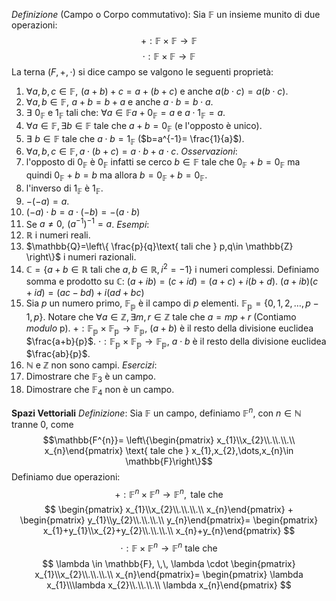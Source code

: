 *Definizione* (Campo o Corpo commutativo):
Sia $\mathbb{F}$ un insieme munito di due operazioni:
$$
+:\mathbb{F}\times \mathbb{F} \to \mathbb{F}
$$
$$
\cdot: \mathbb{F}\times \mathbb{F} \to \mathbb{F}
$$
La terna $(F,+,\cdot)$ si dice campo se valgono le seguenti proprietà:
1. $\forall a,b,c \in \mathbb{F}, \,\, (a+b)+c=a+(b+c)$ e anche $a(b\cdot c)=a(b\cdot c)$.
2. $\forall a,b \in \mathbb{F},\,\, a+b=b+a$ e anche $a\cdot b=b\cdot a$.
3. $\exists\,\,0_{\mathbb{F}}$ e $1_{\mathbb{F}}$ tali che: $\forall a\in \mathbb{F} a+0_{\mathbb{F}}=a$ e $a\cdot 1_{\mathbb{F}}=a$.
4. $\forall a\in \mathbb{F}, \, \exists b\in \mathbb{F}$ tale che $a+b=0_{\mathbb{F}}$ (e l'opposto è unico).
5. $\exists\,\,b \in \mathbb{F}$ tale che $a\cdot b = 1_{\mathbb{F}}$ ($b=a^{-1}= \frac{1}{a}$).
6. $\forall a,b,c \in \mathbb{F},\, a\cdot(b+c)=a\cdot b+a\cdot c$.
*Osservazioni*:
1. l'opposto di $0_{\mathbb{F}}$ è $0_{\mathbb{F}}$ infatti se cerco $b\in \mathbb{F}$ tale che $0_{\mathbb{F}}+b=0_{\mathbb{F}}$ ma quindi $0_{\mathbb{F}}+b=b$ ma allora $b=0_{\mathbb{F}}+b=0_{\mathbb{F}}$.
2. l'inverso di $1_{\mathbb{F}}$ è $1_{\mathbb{F}}$.
3. $-(-a)=a$.
4. $(-a)\cdot b= a\cdot(-b)=-(a\cdot b)$
5. Se $a\neq0, \,\, (a^{-1})^{-1}=a$.
*Esempi*:
1. $\mathbb{R}$ i numeri reali.
2. $\mathbb{Q}=\left\{ \frac{p}{q}\text{ tali che } p,q\in \mathbb{Z} \right\}$ i numeri razionali.
3. $\mathbb{C}=\{a+b \in \mathbb{R} \text{ tali che } a,b\in \mathbb{R}, i^2=-1\}$ i numeri complessi.
	Definiamo somma e prodotto su $\mathbb{C}$:
	$(a+ib)= (c+id)= (a+c)+i(b+d)$.
	$(a+ib)(c+id)= (ac-bd)+i(ad+bc)$
4. Sia $p$ un numero primo, $\mathbb{F_{p}}$ è il campo di $p$ elementi.
	$\mathbb{F_{p}}=\{0,1,2,\dots,p-1,p\}$.
	Notare che $\forall a\in \mathbb{Z},\,\exists m,r \in \mathbb{Z} \text{ tale che } a=mp+r$ (Contiamo *modulo* p).
	$+:\mathbb{F_{p}}\times \mathbb{F_{p}}\to \mathbb{F_{p}}$, $(a+b)$ è il resto della divisione euclidea $\frac{a+b}{p}$.
	$\cdot: \mathbb{F_{p}}\times \mathbb{F_{p}} \to \mathbb{F_{p}}$, $a\cdot b$ è il resto della divisione euclidea $\frac{ab}{p}$.
5. $\mathbb{N}$ e $\mathbb{Z}$ non sono campi.
*Esercizi*:
1. Dimostrare che $\mathbb{F}_{3}$ è un campo.
2. Dimostrare che $\mathbb{F}_{4}$ non è un campo.

**Spazi Vettoriali**
*Definizione*: Sia $\mathbb{F}$ un campo, definiamo $\mathbb{F}^{n}$, con $n\in \mathbb{N}$ tranne $0$, come $$\mathbb{F^{n}}= \left\{\begin{pmatrix} x_{1}\\x_{2}\\.\\.\\.\\ x_{n}\end{pmatrix} \text{ tale che } x_{1},x_{2},\dots,x_{n}\in \mathbb{F}\right\}$$
Definiamo due operazioni:
$$
+:\mathbb{F}^{n} \times \mathbb{F}^{n} \to \mathbb{F}^{n}, \text{ tale che }
$$
$$
\begin{pmatrix} x_{1}\\x_{2}\\.\\.\\.\\ x_{n}\end{pmatrix} + \begin{pmatrix} y_{1}\\y_{2}\\.\\.\\.\\ y_{n}\end{pmatrix}= \begin{pmatrix} x_{1}+y_{1}\\x_{2}+y_{2}\\.\\.\\.\\ x_{n}+y_{n}\end{pmatrix}
$$
$$
\cdot:\mathbb{F} \times \mathbb{F}^{n} \to \mathbb{F}^{n} \text{ tale che }
$$
$$
\lambda \in \mathbb{F}, \,\, \lambda \cdot \begin{pmatrix} x_{1}\\x_{2}\\.\\.\\.\\ x_{n}\end{pmatrix}= \begin{pmatrix} \lambda x_{1}\\\lambda x_{2}\\.\\.\\.\\ \lambda x_{n}\end{pmatrix}
$$
